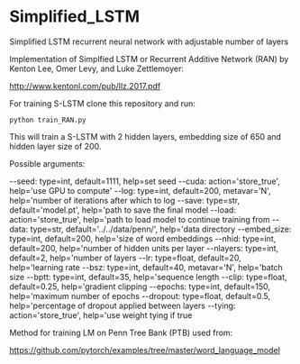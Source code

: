 # Simplified_LSTM
Simplified LSTM recurrent neural network with adjustable number of layers

Implementation of Simplfied LSTM or Recurrent Additive Network (RAN) by Kenton Lee, Omer Levy, and Luke Zettlemoyer:

http://www.kentonl.com/pub/llz.2017.pdf

For training S-LSTM clone this repository and run:

```
python train_RAN.py
```
This will train a S-LSTM with 2 hidden layers, embedding size of 650 and hidden layer size of 200.

Possible arguments:

--seed: type=int, default=1111, help=set seed
--cuda: action='store_true', help='use GPU to compute'
--log: type=int, default=200, metavar='N', help='number of iterations after which to log
--save: type=str,  default='model.pt', help='path to save the final model
--load: action='store_true', help='path to load model to continue training from
--data: type=str, default='../../data/penn/', help='data directory
--embed_size: type=int, default=200, help='size of word embeddings
--nhid: type=int, default=200, help='number of hidden units per layer
--nlayers: type=int, default=2, help='number of layers
--lr: type=float, default=20, help='learning rate
--bsz: type=int, default=40, metavar='N', help='batch size
--bptt: type=int, default=35, help='sequence length
--clip: type=float, default=0.25, help='gradient clipping
--epochs: type=int, default=150, help='maximum number of epochs
--dropout: type=float, default=0.5, help='percentage of dropout applied between layers
--tying: action='store_true', help='use weight tying if true

Method for training LM on Penn Tree Bank (PTB) used from:

https://github.com/pytorch/examples/tree/master/word_language_model
